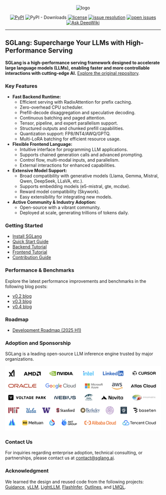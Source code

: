 <div align="center" id="sglangtop">
<img src="https://raw.githubusercontent.com/sgl-project/sglang/main/assets/logo.png" alt="logo" width="400" margin="10px"></img>

[![PyPI](https://img.shields.io/pypi/v/sglang)](https://pypi.org/project/sglang)
![PyPI - Downloads](https://img.shields.io/pypi/dm/sglang)
[![license](https://img.shields.io/github/license/sgl-project/sglang.svg)](https://github.com/sgl-project/sglang/tree/main/LICENSE)
[![issue resolution](https://img.shields.io/github/issues-closed-raw/sgl-project/sglang)](https://github.com/sgl-project/sglang/issues)
[![open issues](https://img.shields.io/github/issues-raw/sgl-project/sglang)](https://github.com/sgl-project/sglang/issues)
[![Ask DeepWiki](https://deepwiki.com/badge.svg)](https://deepwiki.com/sgl-project/sglang)

</div>

---

## SGLang: Supercharge Your LLMs with High-Performance Serving

**SGLang is a high-performance serving framework designed to accelerate large language models (LLMs), enabling faster and more controllable interactions with cutting-edge AI.**  [Explore the original repository](https://github.com/sgl-project/sglang).

### Key Features

*   **Fast Backend Runtime:**
    *   Efficient serving with RadixAttention for prefix caching.
    *   Zero-overhead CPU scheduler.
    *   Prefill-decode disaggregation and speculative decoding.
    *   Continuous batching and paged attention.
    *   Tensor, pipeline, and expert parallelism support.
    *   Structured outputs and chunked prefill capabilities.
    *   Quantization support: FP8/INT4/AWQ/GPTQ.
    *   Multi-LoRA batching for efficient resource usage.
*   **Flexible Frontend Language:**
    *   Intuitive interface for programming LLM applications.
    *   Supports chained generation calls and advanced prompting.
    *   Control flow, multi-modal inputs, and parallelism.
    *   External interactions for enhanced capabilities.
*   **Extensive Model Support:**
    *   Broad compatibility with generative models (Llama, Gemma, Mistral, Qwen, DeepSeek, LLaVA, etc.).
    *   Supports embedding models (e5-mistral, gte, mcdse).
    *   Reward model compatibility (Skywork).
    *   Easy extensibility for integrating new models.
*   **Active Community & Industry Adoption:**
    *   Open-source with a vibrant community.
    *   Deployed at scale, generating trillions of tokens daily.

### Getting Started

*   [Install SGLang](https://docs.sglang.ai/start/install.html)
*   [Quick Start Guide](https://docs.sglang.ai/backend/send_request.html)
*   [Backend Tutorial](https://docs.sglang.ai/backend/openai_api_completions.html)
*   [Frontend Tutorial](https://docs.sglang.ai/frontend/frontend.html)
*   [Contribution Guide](https://docs.sglang.ai/references/contribution_guide.html)

### Performance & Benchmarks

Explore the latest performance improvements and benchmarks in the following blog posts:

*   [v0.2 blog](https://lmsys.org/blog/2024-07-25-sglang-llama3/)
*   [v0.3 blog](https://lmsys.org/blog/2024-09-04-sglang-v0-3/)
*   [v0.4 blog](https://lmsys.org/blog/2024-12-04-sglang-v0-4/)

### Roadmap

*   [Development Roadmap (2025 H1)](https://github.com/sgl-project/sglang/issues/4042)

### Adoption and Sponsorship

SGLang is a leading open-source LLM inference engine trusted by major organizations.

<img src="https://raw.githubusercontent.com/sgl-project/sgl-learning-materials/refs/heads/main/slides/adoption.png" alt="logo" width="800" margin="10px">

### Contact Us

For inquiries regarding enterprise adoption, technical consulting, or partnerships, please contact us at contact@sglang.ai.

### Acknowledgment

We learned the design and reused code from the following projects: [Guidance](https://github.com/guidance-ai/guidance), [vLLM](https://github.com/vllm-project/vllm), [LightLLM](https://github.com/ModelTC/lightllm), [FlashInfer](https://github.com/flashinfer-ai/flashinfer), [Outlines](https://github.com/outlines-dev/outlines), and [LMQL](https://github.com/eth-sri/lmql).
